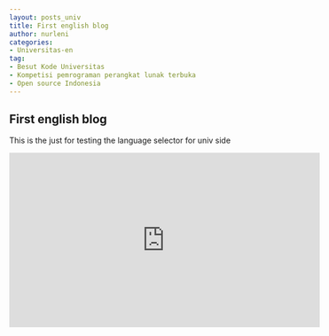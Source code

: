 ```yaml
---
layout: posts_univ
title: First english blog
author: nurleni
categories:
- Universitas-en
tag:
- Besut Kode Universitas
- Kompetisi pemrograman perangkat lunak terbuka
- Open source Indonesia
---
```


## First english blog

This is the just for testing the language selector for univ side

  <div class="video-container">
      <iframe width="560" height="315" src="https://www.youtube.com/embed/yb6oL4HqzhU" frameborder="0" allowfullscreen></iframe>
  </div>
